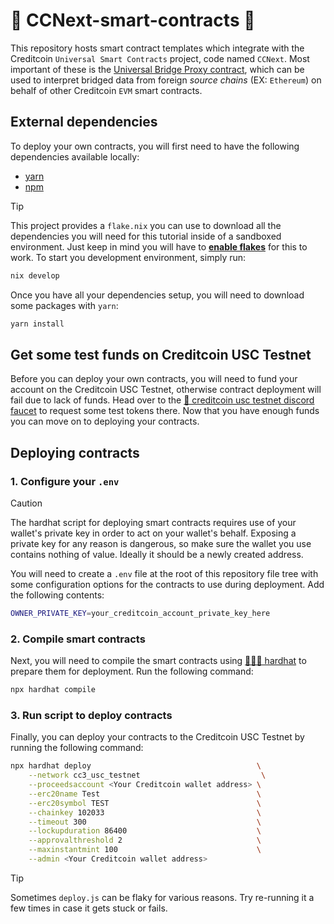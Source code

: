 # 🧾 CCNext-smart-contracts 🧾

This repository hosts smart contract templates which integrate with the Creditcoin `Universal Smart
Contracts` project, code named `CCNext`. Most important of these is the [Universal Bridge Proxy 
contract], which can be used to interpret bridged data from foreign _source chains_ (EX: `Ethereum`)
on behalf of other Creditcoin `EVM` smart contracts.

## External dependencies

To deploy your own contracts, you will first need to have the following dependencies available
locally:

- [yarn]
- [npm]

> [!TIP]
> This project provides a `flake.nix` you can use to download all the dependencies you will need for
> this tutorial inside of a sandboxed environment. Just keep in mind you will have to
> **[enable flakes]** for this to work. To start you development environment, simply run:
>
> ```bash
> nix develop
> ```

Once you have all your dependencies setup, you will need to download some packages with `yarn`:

```bash
yarn install
```

## Get some test funds on Creditcoin USC Testnet

Before you can deploy your own contracts, you will need to fund your account on the Creditcoin USC
Testnet, otherwise contract deployment will fail due to lack of funds. Head over to the
[🚰 creditcoin usc testnet discord faucet] to request some test tokens there. Now that you have 
enough funds you can move on to deploying your contracts.

## Deploying contracts

### 1. Configure your `.env`

> [!CAUTION]
> The hardhat script for deploying smart contracts requires use of your wallet's private key in order
> to act on your wallet's behalf. Exposing a private key for any reason is dangerous, so make sure the 
> wallet you use contains nothing of value. Ideally it should be a newly created address.

You will need to create a `.env` file at the root of this repository file tree with some configuration
options for the contracts to use during deployment. Add the following contents:

```bash
OWNER_PRIVATE_KEY=your_creditcoin_account_private_key_here
```

### 2. Compile smart contracts

Next, you will need to compile the smart contracts using [👷🏻‍♀️ hardhat] to prepare them for deployment.
Run the following command:

```bash
npx hardhat compile
```

### 3. Run script to deploy contracts

Finally, you can deploy your contracts to the Creditcoin USC Testnet by running the following
command:

```bash
npx hardhat deploy                                     \
    --network cc3_usc_testnet                           \
    --proceedsaccount <Your Creditcoin wallet address> \
    --erc20name Test                                   \
    --erc20symbol TEST                                 \
    --chainkey 102033                                  \
    --timeout 300                                      \
    --lockupduration 86400                             \
    --approvalthreshold 2                              \
    --maxinstantmint 100                               \
    --admin <Your Creditcoin wallet address>
```

> [!TIP]
> Sometimes `deploy.js` can be flaky for various reasons. Try re-running it a few times in case it
> gets stuck or fails.

[Universal Bridge Proxy contract]: ./contracts/UniversalBridgeProxy.sol
[yarn]: https://yarnpkg.com/getting-started/install
[npm]: https://docs.npmjs.com/downloading-and-installing-node-js-and-npm
[enable flakes]: https://nixos.wiki/wiki/flakes#Enable_flakes_temporarily
[🚰 creditcoin usc testnet discord faucet]: https://discord.com/channels/762302877518528522/1414985542235459707
[👷🏻‍♀️ hardhat]: https://hardhat.org/
